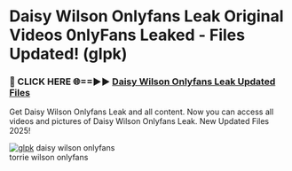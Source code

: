 # Daisy Wilson Onlyfans Leak Original Videos 0nlyFans Leaked - Files Updated! (glpk)

<h3>🔴 CLICK HERE 🌐==►► <a href="https://tinyurl.com/2jnfzry5" rel="nofollow">Daisy Wilson Onlyfans Leak Updated Files</a></h3>

Get Daisy Wilson Onlyfans Leak and all content. Now you can access all videos and pictures of Daisy Wilson Onlyfans Leak. New Updated Files 2025!

[![glpk](https://i.imgur.com/GyGTBgg.gif)](https://tinyurl.com/2jnfzry5)
daisy wilson onlyfans<br>
torrie wilson onlyfans
